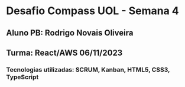# Desafio Compass UOL - Semana 4

## Aluno PB: Rodrigo Novais Oliveira

## Turma: React/AWS 06/11/2023

### Tecnologias utilizadas: SCRUM, Kanban, HTML5, CSS3, TypeScript